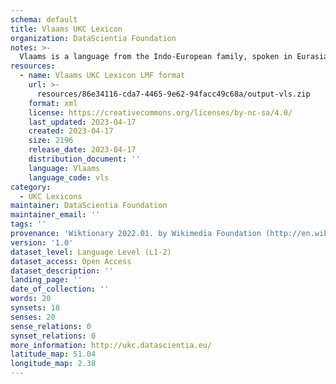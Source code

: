 ```yaml
---
schema: default
title: Vlaams UKC Lexicon
organization: DataScientia Foundation
notes: >-
  Vlaams is a language from the Indo-European family, spoken in Eurasia. The UKC Lexicon of Vlaams is represented as a lexico-semantic network. It consists of words, word senses, synsets, as well as sense-level and synset-level relationships.
resources:
  - name: Vlaams UKC Lexicon LMF format
    url: >-
      resources/86e34116-cda7-4465-9e62-94facc49c68a/output-vls.zip
    format: xml
    license: https://creativecommons.org/licenses/by-nc-sa/4.0/
    last_updated: 2023-04-17
    created: 2023-04-17
    size: 2196
    release_date: 2023-04-17
    distribution_document: ''
    language: Vlaams
    language_code: vls
category:
  - UKC Lexicons
maintainer: DataScientia Foundation
maintainer_email: ''
tags: ''
provenance: 'Wiktionary 2022.01. by Wikimedia Foundation (http://en.wiktionary.org); CogNet 2.1 by Khuyagbaatar Batsuren, National University of Mongolia (http://cognet.ukc.disi.unitn.it); Princeton WordNet 2.1 by Princeton University (https://wordnet.princeton.edu)'
version: '1.0'
dataset_level: Language Level (L1-2)
dataset_access: Open Access
dataset_description: ''
landing_page: ''
date_of_collection: ''
words: 20
synsets: 18
senses: 20
sense_relations: 0
synset_relations: 0
more_information: http://ukc.datascientia.eu/
latitude_map: 51.04
longitude_map: 2.38
---
```

